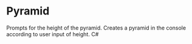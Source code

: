 # Pyramid

Prompts for the height of the pyramid.
Creates a pyramid in the console according to user input of height.
C#